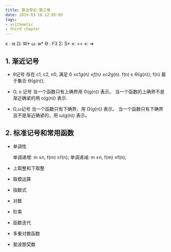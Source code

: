 ```yaml
---
title: 算法导论-第三章
date: 2019-03-10 12:05:05
tags:
- arithmetic
- third chapter
---
```


є : ie
Ω: W*
ω: w*
Ѳ : F3
Σ: S*
≤: =<
≥: =>

## 1. 渐近记号

- θ记号
	存在 c1, c2, n0, 满足 0 ≤c1*g(n) ≤f(n) ≤c2*g(n).
	f(n) є Ѳ(g(n));
	f(n) 属于集合 Ѳ(g(n));

- O, o 记号
	当一个函数只有上确界用 O(g(n)) 表示。
	当一个函数的上确界不是渐近确紧的用 o(g(n)) 表示.

- Ω,ω记号
	当一个函数只有下确界，用 Ω(g(n)) 表示。
	当一个函数只有下确界且不是渐近确紧的，用 ω(g(n)) 表示。

## 2. 标准记号和常用函数

- 单调性

	单调递增: m ≥n, f(m) ≥f(n); 单调递减: m ≥n, f(m) ≤f(n);

- 上取整和下取整

- 取模运算

- 指数式

- 对数

- 阶乘

- 函数迭代

- 多重对数函数

- 斐波那契数



